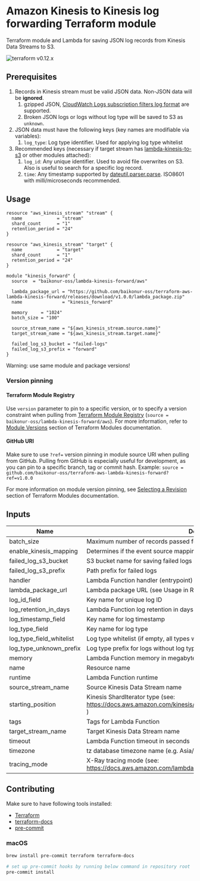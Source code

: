 # Amazon Kinesis to Kinesis log forwarding Terraform module

Terraform module and Lambda for saving JSON log records from Kinesis Data Streams to S3.

![terraform v0.12.x](https://img.shields.io/badge/terraform-v0.12.x-brightgreen.svg)

## Prerequisites
1. Records in Kinesis stream must be valid JSON data. Non-JSON data will be **ignored**.
    1. gzipped JSON, [CloudWatch Logs subscription filters log format](https://docs.aws.amazon.com/ja_jp/AmazonCloudWatch/latest/logs/SubscriptionFilters.html) are supported.
    2. Broken JSON logs or logs without log type will be saved to S3 as `unknown`.
2. JSON data must have the following keys (key names are modifiable via variables):
    1. `log_type`: Log type identifier. Used for applying log type whitelist 
3. Recommended keys (necessary if target stream has [lambda-kinesis-to-s3](https://github.com/baikonur-oss/terraform-aws-lambda-kinesis-to-s3) or other modules attached):
    1. `log_id`: Any unique identifier. Used to avoid file overwrites on S3. Also is useful to search for a specific log record.
    2. `time`: Any timestamp supported by [dateutil.parser.parse](https://dateutil.readthedocs.io/en/stable/parser.html#dateutil.parser.parse). ISO8601 with milli/microseconds recommended.

## Usage
```HCL
resource "aws_kinesis_stream" "stream" {
  name             = "stream"
  shard_count      = "1"
  retention_period = "24"
}

resource "aws_kinesis_stream" "target" {
  name             = "target"
  shard_count      = "1"
  retention_period = "24"
}

module "kinesis_forward" {
  source  = "baikonur-oss/lambda-kinesis-forward/aws"

  lambda_package_url = "https://github.com/baikonur-oss/terraform-aws-lambda-kinesis-forward/releases/download/v1.0.0/lambda_package.zip"
  name               = "kinesis_forward"

  memory     = "1024"
  batch_size = "100"

  source_stream_name = "${aws_kinesis_stream.source.name}"
  target_stream_name = "${aws_kinesis_stream.target.name}"

  failed_log_s3_bucket = "failed-logs"
  failed_log_s3_prefix = "forward"
}
```

Warning: use same module and package versions!

### Version pinning
#### Terraform Module Registry
Use `version` parameter to pin to a specific version, or to specify a version constraint when pulling from [Terraform Module Registry](https://registry.terraform.io) (`source = baikonur-oss/lambda-kinesis-forward/aws`).
For more information, refer to [Module Versions](https://www.terraform.io/docs/configuration/modules.html#module-versions) section of Terraform Modules documentation.

#### GitHub URI
Make sure to use `?ref=` version pinning in module source URI when pulling from GitHub.
Pulling from GitHub is especially useful for development, as you can pin to a specific branch, tag or commit hash.
Example: `source = github.com/baikonur-oss/terraform-aws-lambda-kinesis-forward?ref=v1.0.0`

For more information on module version pinning, see [Selecting a Revision](https://www.terraform.io/docs/modules/sources.html#selecting-a-revision) section of Terraform Modules documentation.


<!-- Documentation below is generated by pre-commit, do not overwrite manually -->
<!-- BEGINNING OF PRE-COMMIT-TERRAFORM DOCS HOOK -->
## Inputs

| Name | Description | Type | Default | Required |
|------|-------------|:----:|:-----:|:-----:|
| batch_size | Maximum number of records passed for a single Lambda invocation | string | - | yes |
| enable_kinesis_mapping | Determines if the event source mapping will be enbaled on creation | string | `true` | no |
| failed_log_s3_bucket | S3 bucket name for saving failed logs (ES API errors etc.) | string | - | yes |
| failed_log_s3_prefix | Path prefix for failed logs | string | - | yes |
| handler | Lambda Function handler (entrypoint) | string | `main.handler` | no |
| lambda_package_url | Lambda package URL (see Usage in README) | string | - | yes |
| log_id_field | Key name for unique log ID | string | `log_id` | no |
| log_retention_in_days | Lambda Function log retention in days | string | `30` | no |
| log_timestamp_field | Key name for log timestamp | string | `time` | no |
| log_type_field | Key name for log type | string | `log_type` | no |
| log_type_field_whitelist | Log type whitelist (if empty, all types will be processed) | list(string) | `[]` | no |
| log_type_unknown_prefix | Log type prefix for logs without log type field | string | `unknown` | no |
| memory | Lambda Function memory in megabytes | string | `256` | no |
| name | Resource name | string | - | yes |
| runtime | Lambda Function runtime | string | `python3.7` | no |
| source_stream_name | Source Kinesis Data Stream name | string | - | yes |
| starting_position | Kinesis ShardIterator type (see: https://docs.aws.amazon.com/kinesis/latest/APIReference/API_GetShardIterator.html ) | string | `TRIM_HORIZON` | no |
| tags | Tags for Lambda Function | map(string) | `{}` | no |
| target_stream_name | Target Kinesis Data Stream name | string | - | yes |
| timeout | Lambda Function timeout in seconds | string | `60` | no |
| timezone | tz database timezone name (e.g. Asia/Tokyo) | string | `UTC` | no |
| tracing_mode | X-Ray tracing mode (see: https://docs.aws.amazon.com/lambda/latest/dg/API_TracingConfig.html ) | string | `PassThrough` | no |

<!-- END OF PRE-COMMIT-TERRAFORM DOCS HOOK -->

## Contributing

Make sure to have following tools installed:
- [Terraform](https://www.terraform.io/)
- [terraform-docs](https://github.com/segmentio/terraform-docs)
- [pre-commit](https://pre-commit.com/)

### macOS
```bash
brew install pre-commit terraform terraform-docs

# set up pre-commit hooks by running below command in repository root
pre-commit install
```
